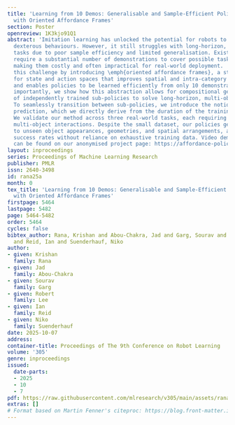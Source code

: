```yaml
---
title: 'Learning from 10 Demos: Generalisable and Sample-Efficient Policy Learning
  with Oriented Affordance Frames'
section: Poster
openreview: 1K3kjo91Q1
abstract: 'Imitation learning has unlocked the potential for robots to exhibit highly
  dexterous behaviours. However, it still struggles with long-horizon, multi-object
  tasks due to poor sample efficiency and limited generalisation. Existing methods
  require a substantial number of demonstrations to cover possible task variations,
  making them costly and often impractical for real-world deployment.  We address
  this challenge by introducing \emph{oriented affordance frames}, a structured representation
  for state and action spaces that improves spatial and intra-category generalisation
  and enables policies to be learned efficiently from only 10 demonstrations. More
  importantly, we show how this abstraction allows for compositional generalisation
  of independently trained sub-policies to solve long-horizon, multi-object tasks.
  To seamlessly transition between sub-policies, we introduce the notion of self-progress
  prediction, which we directly derive from the duration of the training demonstrations.
  We validate our method across three real-world tasks, each requiring multi-step,
  multi-object interactions. Despite the small dataset, our policies generalise robustly
  to unseen object appearances, geometries, and spatial arrangements, achieving high
  success rates without reliance on exhaustive training data. Video demonstration
  can be found on our anonymised project page: https://affordance-policy.github.io/.'
layout: inproceedings
series: Proceedings of Machine Learning Research
publisher: PMLR
issn: 2640-3498
id: rana25a
month: 0
tex_title: 'Learning from 10 Demos: Generalisable and Sample-Efficient Policy Learning
  with Oriented Affordance Frames'
firstpage: 5464
lastpage: 5482
page: 5464-5482
order: 5464
cycles: false
bibtex_author: Rana, Krishan and Abou-Chakra, Jad and Garg, Sourav and Lee, Robert
  and Reid, Ian and Suenderhauf, Niko
author:
- given: Krishan
  family: Rana
- given: Jad
  family: Abou-Chakra
- given: Sourav
  family: Garg
- given: Robert
  family: Lee
- given: Ian
  family: Reid
- given: Niko
  family: Suenderhauf
date: 2025-10-07
address:
container-title: Proceedings of The 9th Conference on Robot Learning
volume: '305'
genre: inproceedings
issued:
  date-parts:
  - 2025
  - 10
  - 7
pdf: https://raw.githubusercontent.com/mlresearch/v305/main/assets/rana25a/rana25a.pdf
extras: []
# Format based on Martin Fenner's citeproc: https://blog.front-matter.io/posts/citeproc-yaml-for-bibliographies/
---
```

